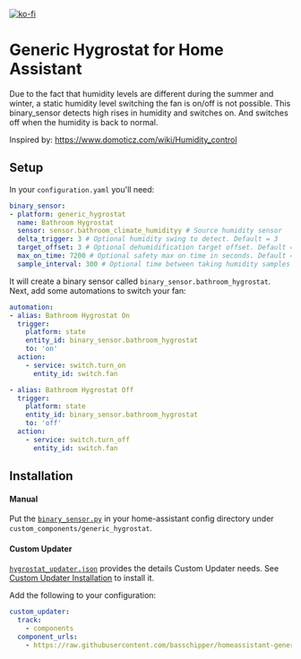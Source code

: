 [![ko-fi](https://www.ko-fi.com/img/githubbutton_sm.svg)](https://ko-fi.com/S6S116FB5)

# Generic Hygrostat for Home Assistant

Due to the fact that humidity levels are different during the summer and winter, a static humidity level switching the fan is on/off is not possible. This binary_sensor detects high rises in humidity and switches on. And switches off when the humidity is back to normal.

Inspired by:
https://www.domoticz.com/wiki/Humidity_control

## Setup
In your `configuration.yaml` you'll need:

```yaml
binary_sensor:
- platform: generic_hygrostat
  name: Bathroom Hygrostat
  sensor: sensor.bathroom_climate_humidityy # Source humidity sensor
  delta_trigger: 3 # Optional humidity swing to detect. Default = 3
  target_offset: 3 # Optional dehumidification target offset. Default = 3
  max_on_time: 7200 # Optional safety max on time in seconds. Default = 7200 seconds
  sample_interval: 300 # Optional time between taking humidity samples in seconds, default 300 seconds
```
It will create a binary sensor called `binary_sensor.bathroom_hygrostat`. 
Next, add some automations to switch your fan:

```yaml
automation:
- alias: Bathroom Hygrostat On
  trigger:
    platform: state
    entity_id: binary_sensor.bathroom_hygrostat
    to: 'on'
  action:
    - service: switch.turn_on
      entity_id: switch.fan

- alias: Bathroom Hygrostat Off
  trigger:
    platform: state
    entity_id: binary_sensor.bathroom_hygrostat
    to: 'off'
  action:
    - service: switch.turn_off
      entity_id: switch.fan
```


## Installation
#### Manual
Put the [`binary_sensor.py`](generic_hygrostat/binary_sensor.py) in your home-assistant config directory under `custom_components/generic_hygrostat`.
#### Custom Updater
[`hygrostat_updater.json`](hygrostat_updater.json) provides the details Custom Updater needs. See [Custom Updater Installation](https://github.com/custom-components/custom_updater/wiki/Installation) to install it.

Add the following to your configuration:
```yaml
custom_updater:
  track:
    - components
  component_urls:
    - https://raw.githubusercontent.com/basschipper/homeassistant-generic-hygrostat/master/hygrostat_updater.json
```
